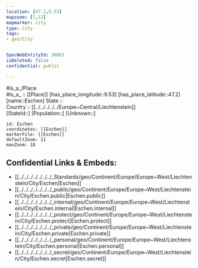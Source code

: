 ```yaml
---
location: [47.2,9.53] 
mapzoom: [7,12] 
mapmarker: city 
type: City
tags:
- geo/City


SpocWebEntityId: 30063
isDeleted: false
confidential: public

---
```

#is_a_/Place  
#is_a_ :: [[Place]] 
[has_place_longitude::9.53] 
[has_place_latitude::47.2] 
[name::Eschen] 
State ::  
Country :: [[../../../../../Europe~Central/Liechtenstein]]  
[StateId::] 
[Population::] 
[Unknown::] 


```leaflet
id: Eschen
coordinates: [[Eschen]] 
markerFile: [[Eschen]] 
defaultZoom: 11 
maxZoom: 18
```


## Confidential Links & Embeds: 
- [[../../../../../../../_Standards/geo/Continent/Europe/Europe~West/Liechtenstein/City/Eschen|Eschen]] 
- [[../../../../../../../_public/geo/Continent/Europe/Europe~West/Liechtenstein/City/Eschen.public|Eschen.public]] 
- [[../../../../../../../_internal/geo/Continent/Europe/Europe~West/Liechtenstein/City/Eschen.internal|Eschen.internal]] 
- [[../../../../../../../_protect/geo/Continent/Europe/Europe~West/Liechtenstein/City/Eschen.protect|Eschen.protect]] 
- [[../../../../../../../_private/geo/Continent/Europe/Europe~West/Liechtenstein/City/Eschen.private|Eschen.private]] 
- [[../../../../../../../_personal/geo/Continent/Europe/Europe~West/Liechtenstein/City/Eschen.personal|Eschen.personal]] 
- [[../../../../../../../_secret/geo/Continent/Europe/Europe~West/Liechtenstein/City/Eschen.secret|Eschen.secret]] 
